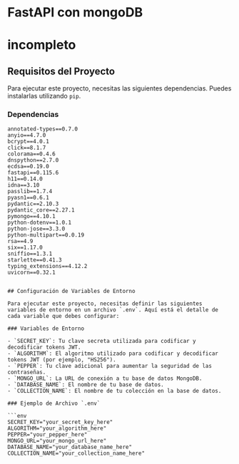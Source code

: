 # FastAPI con mongoDB

# incompleto 
## Requisitos del Proyecto



Para ejecutar este proyecto, necesitas las siguientes dependencias. Puedes instalarlas utilizando `pip`.

### Dependencias

```plaintext
annotated-types==0.7.0
anyio==4.7.0
bcrypt==4.0.1
click==8.1.7
colorama==0.4.6
dnspython==2.7.0
ecdsa==0.19.0
fastapi==0.115.6
h11==0.14.0
idna==3.10
passlib==1.7.4
pyasn1==0.6.1
pydantic==2.10.3
pydantic_core==2.27.1
pymongo==4.10.1
python-dotenv==1.0.1
python-jose==3.3.0
python-multipart==0.0.19
rsa==4.9
six==1.17.0
sniffio==1.3.1
starlette==0.41.3
typing_extensions==4.12.2
uvicorn==0.32.1


## Configuración de Variables de Entorno

Para ejecutar este proyecto, necesitas definir las siguientes variables de entorno en un archivo `.env`. Aquí está el detalle de cada variable que debes configurar:

### Variables de Entorno

- `SECRET_KEY`: Tu clave secreta utilizada para codificar y decodificar tokens JWT.
- `ALGORITHM`: El algoritmo utilizado para codificar y decodificar tokens JWT (por ejemplo, "HS256").
- `PEPPER`: Tu clave adicional para aumentar la seguridad de las contraseñas.
- `MONGO_URL`: La URL de conexión a tu base de datos MongoDB.
- `DATABASE_NAME`: El nombre de tu base de datos.
- `COLLECTION_NAME`: El nombre de tu colección en la base de datos.

### Ejemplo de Archivo `.env`

```env
SECRET_KEY="your_secret_key_here"
ALGORITHM="your_algorithm_here"
PEPPER="your_pepper_here"
MONGO_URL="your_mongo_url_here"
DATABASE_NAME="your_database_name_here"
COLLECTION_NAME="your_collection_name_here"



